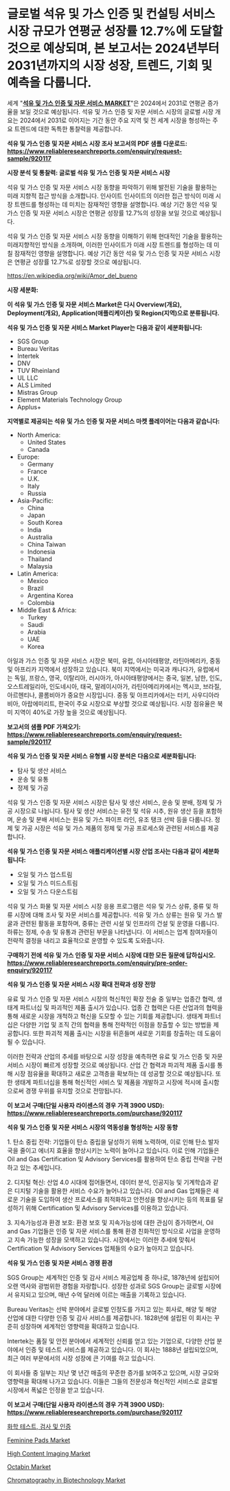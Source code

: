 <p><h1>글로벌 석유 및 가스 인증 및 컨설팅 서비스 시장 규모가 연평균 성장률 12.7%에 도달할 것으로 예상되며, 본 보고서는 2024년부터 2031년까지의 시장 성장, 트렌드, 기회 및 예측을 다룹니다.</h1></p><p>세계 "<strong><a href="https://www.reliableresearchreports.com/oil-and-gas-certification-and-advisory-services-r920117">석유 및 가스 인증 및 자문 서비스 MARKET</a></strong>"은 2024에서 2031로 연평균 증가율을 보일 것으로 예상됩니다. 석유 및 가스 인증 및 자문 서비스 시장의 글로벌 시장 개요는 2024에서 2031로 이어지는 기간 동안 주요 지역 및 전 세계 시장을 형성하는 주요 트렌드에 대한 독특한 통찰력을 제공합니다.</p>
<p><strong>석유 및 가스 인증 및 자문 서비스 시장 조사 보고서의 PDF 샘플 다운로드: <a href="https://www.reliableresearchreports.com/enquiry/request-sample/920117">https://www.reliableresearchreports.com/enquiry/request-sample/920117</a></strong></p>
<p><strong>시장 분석 및 통찰력: 글로벌 석유 및 가스 인증 및 자문 서비스 시장</strong></p>
<p><p>석유 및 가스 인증 및 자문 서비스 시장 동향을 파악하기 위해 발전된 기술을 활용하는 미래 지향적 접근 방식을 소개합니다. 인사이트 인사이트의 이러한 접근 방식이 미래 시장 트렌드를 형성하는 데 미치는 잠재적인 영향을 설명합니다. 예상 기간 동안 석유 및 가스 인증 및 자문 서비스 시장은 연평균 성장률 12.7%의 성장을 보일 것으로 예상됩니다.</p><p>석유 및 가스 인증 및 자문 서비스 시장 동향을 이해하기 위해 현대적인 기술을 활용하는 미래지향적인 방식을 소개하며, 이러한 인사이트가 미래 시장 트렌드를 형성하는 데 미칠 잠재적인 영향을 설명합니다. 예상 기간 동안 석유 및 가스 인증 및 자문 서비스 시장은 연평균 성장률 12.7%로 성장할 것으로 예상됩니다.</p></p>
<p><a href="%7CAUTHORITHY_DOMAIN_URL%7C">https://en.wikipedia.org/wiki/Amor_del_bueno</a></p>
<p><strong>시장 세분화:</strong></p>
<p><strong>이 석유 및 가스 인증 및 자문 서비스 Market은 다시 Overview(개요), Deployment(개요), Application(애플리케이션) 및 Region(지역)으로 분류됩니다.</strong></p>
<p><strong>석유 및 가스 인증 및 자문 서비스 Market Player는 다음과 같이 세분화됩니다:</strong></p>
<p><ul><li>SGS Group</li><li>Bureau Veritas</li><li>Intertek</li><li>DNV</li><li>TUV Rheinland</li><li>UL LLC</li><li>ALS Limited</li><li>Mistras Group</li><li>Element Materials Technology Group</li><li>Applus+</li></ul></p>
<p><strong>지역별로 제공되는 석유 및 가스 인증 및 자문 서비스 마켓 플레이어는 다음과 같습니다:</strong></p>
<p><ul>
    <li>
        North America:
        <ul>
            <li>United States</li>
            <li>Canada</li>
        </ul>
    </li>
    <li>
        Europe:
        <ul>
            <li>Germany</li>
            <li>France</li>
            <li>U.K.</li>
            <li>Italy</li>
            <li>Russia</li>
        </ul>
    </li>
    <li>
        Asia-Pacific:
        <ul>
            <li>China</li>
            <li>Japan</li>
            <li>South Korea</li>
            <li>India</li>
            <li>Australia</li>
            <li>China Taiwan</li>
            <li>Indonesia</li>
            <li>Thailand</li>
            <li>Malaysia</li>
        </ul>
    </li>
    <li>
        Latin America:
        <ul>
            <li>Mexico</li>
            <li>Brazil</li>
            <li>Argentina Korea</li>
            <li>Colombia</li>
        </ul>
    </li>
    <li>
        Middle East & Africa:
        <ul>
            <li>Turkey</li>
            <li>Saudi</li>
            <li>Arabia</li>
            <li>UAE</li>
            <li>Korea</li>
        </ul>
    </li>
    </ul></p>
<p><p>아일과 가스 인증 및 자문 서비스 시장은 북미, 유럽, 아시아태평양, 라틴아메리카, 중동 및 아프리카 지역에서 성장하고 있습니다. 북미 지역에서는 미국과 캐나다가, 유럽에서는 독일, 프랑스, 영국, 이탈리아, 러시아가, 아시아태평양에서는 중국, 일본, 남한, 인도, 오스트레일리아, 인도네시아, 태국, 말레이시아가, 라틴아메리카에서는 멕시코, 브라질, 아르헨티나, 콜롬비아가 중요한 시장입니다. 중동 및 아프리카에서는 터키, 사우디아라비아, 아랍에미리트, 한국이 주요 시장으로 부상할 것으로 예상됩니다. 시장 점유율은 북미 지역이 40%로 가장 높을 것으로 예상됩니다.</p></p>
<p><strong>보고서의 샘플 PDF 가져오기: <a href="https://www.reliableresearchreports.com/enquiry/request-sample/920117">https://www.reliableresearchreports.com/enquiry/request-sample/920117</a></strong></p>
<p><strong>석유 및 가스 인증 및 자문 서비스 유형별 시장 분석은 다음으로 세분화됩니다:</strong></p>
<p><ul><li>탐사 및 생산 서비스</li><li>운송 및 유통</li><li>정제 및 가공</li></ul></p>
<p><p>석유 및 가스 인증 및 자문 서비스 시장은 탐사 및 생산 서비스, 운송 및 분배, 정제 및 가공 시장으로 나뉩니다. 탐사 및 생산 서비스는 유전 및 석유 시추, 원유 생산 등을 포함하며, 운송 및 분배 서비스는 원유 및 가스 파이프 라인, 유조 탱크 선박 등을 다룹니다. 정제 및 가공 시장은 석유 및 가스 제품의 정제 및 가공 프로세스와 관련된 서비스를 제공합니다.</p></p>
<p><strong>석유 및 가스 인증 및 자문 서비스 애플리케이션별 시장 산업 조사는 다음과 같이 세분화됩니다:</strong></p>
<p><ul><li>오일 및 가스 업스트림</li><li>오일 및 가스 미드스트림</li><li>오일 및 가스 다운스트림</li></ul></p>
<p><p>석유 및 가스 화물 및 자문 서비스 시장 응용 프로그램은 석유 및 가스 상류, 중류 및 하류 시장에 대해 조사 및 자문 서비스를 제공합니다. 석유 및 가스 상류는 원유 및 가스 발굴과 관련된 활동을 포함하며, 중류는 관련 시설 및 인프라의 건설 및 운영을 다룹니다. 하류는 정제, 수송 및 유통과 관련된 부문을 나타냅니다. 이 서비스는 업계 참여자들이 전략적 결정을 내리고 효율적으로 운영할 수 있도록 도와줍니다.</p></p>
<p><strong>구매하기 전에 석유 및 가스 인증 및 자문 서비스 시장에 대한 모든 질문에 답하십시오. <a href="https://www.reliableresearchreports.com/enquiry/pre-order-enquiry/920117">https://www.reliableresearchreports.com/enquiry/pre-order-enquiry/920117</a></strong></p>
<p><strong>석유 및 가스 인증 및 자문 서비스 시장 확대 전략과 성장 전망</strong></p>
<p><p>유료 및 가스 인증 및 자문 서비스 시장의 혁신적인 확장 전술 중 일부는 업종간 협력, 생태계 파트너십 및 파괴적인 제품 출시가 있습니다. 업종 간 협력은 다른 산업과의 협력을 통해 새로운 시장을 개척하고 혁신을 도모할 수 있는 기회를 제공합니다. 생태계 파트너십은 다양한 기업 및 조직 간의 협력을 통해 전략적인 이점을 창출할 수 있는 방법을 제공합니다. 또한 파괴적 제품 출시는 시장을 뒤흔들며 새로운 기회를 창출하는 데 도움이 될 수 있습니다.</p><p>이러한 전략과 산업의 추세를 바탕으로 시장 성장을 예측하면 유료 및 가스 인증 및 자문 서비스 시장이 빠르게 성장할 것으로 예상됩니다. 산업 간 협력과 파괴적 제품 출시를 통해 시장 점유율을 확대하고 새로운 고객층을 확보하는 데 성공할 것으로 예상됩니다. 또한 생태계 파트너십을 통해 혁신적인 서비스 및 제품을 개발하고 시장에 적시에 출시함으로써 경쟁 우위를 유지할 것으로 전망됩니다.</p></p>
<p><strong>이 보고서 구매(단일 사용자 라이센스의 경우 가격 3900 USD): <a href="https://www.reliableresearchreports.com/purchase/920117">https://www.reliableresearchreports.com/purchase/920117</a></strong></p>
<p><strong>석유 및 가스 인증 및 자문 서비스 시장의 역동성을 형성하는 시장 동향</strong></p>
<p><p>1. 탄소 중립 전략: 기업들이 탄소 중립을 달성하기 위해 노력하며, 이로 인해 탄소 발자국을 줄이고 에너지 효율을 향상시키는 노력이 늘어나고 있습니다. 이로 인해 기업들은 Oil and Gas Certification 및 Advisory Services를 활용하여 탄소 중립 전략을 구현하고 있는 추세입니다.</p><p>2. 디지털 혁신: 산업 4.0 시대에 접어들면서, 데이터 분석, 인공지능 및 기계학습과 같은 디지털 기술을 활용한 서비스 수요가 늘어나고 있습니다. Oil and Gas 업체들은 새로운 기술을 도입하여 생산 프로세스를 최적화하고 안전성을 향상시키는 등의 목표를 달성하기 위해 Certification 및 Advisory Services를 이용하고 있습니다.</p><p>3. 지속가능성과 환경 보호: 환경 보호 및 지속가능성에 대한 관심이 증가하면서, Oil and Gas 기업들은 인증 및 자문 서비스를 통해 환경 친화적인 방식으로 사업을 운영하고 지속 가능한 성장을 모색하고 있습니다. 시장에서는 이러한 추세에 맞춰서 Certification 및 Advisory Services 업체들의 수요가 높아지고 있습니다.</p></p>
<p><strong>석유 및 가스 인증 및 자문 서비스 경쟁 환경</strong></p>
<p><p>SGS Group는 세계적인 인증 및 감사 서비스 제공업체 중 하나로, 1878년에 설립되어 오랜 역사와 광범위한 경험을 자랑합니다. 성장한 성과로 SGS Group는 글로벌 시장에서 유지되고 있으며, 매년 수억 달러에 이르는 매출을 기록하고 있습니다.</p><p>Bureau Veritas는 선박 분야에서 글로벌 인정도를 가지고 있는 회사로, 해양 및 해양 산업에 대한 다양한 인증 및 감사 서비스를 제공합니다. 1828년에 설립된 이 회사는 꾸준히 성장하며 세계적인 영향력을 확대하고 있습니다.</p><p>Intertek는 품질 및 안전 분야에서 세계적인 신뢰를 얻고 있는 기업으로, 다양한 산업 분야에서 인증 및 테스트 서비스를 제공하고 있습니다. 이 회사는 1888년 설립되었으며, 최근 여러 부문에서의 시장 성장에 큰 기여를 하고 있습니다.</p><p>이 회사들 중 일부는 지난 몇 년간 매출의 꾸준한 증가를 보여주고 있으며, 시장 규모와 영향력을 확대해 나가고 있습니다. 이들은 그들의 전문성과 혁신적인 서비스로 글로벌 시장에서 폭넓은 인정을 받고 있습니다.</p></p>
<p><strong>이 보고서 구매(단일 사용자 라이센스의 경우 가격 3900 USD): <a href="https://www.reliableresearchreports.com/purchase/920117">https://www.reliableresearchreports.com/purchase/920117</a></strong></p>
<p><p><a href="https://github.com/sougarounis/Market-Research-Report-List-5/blob/main/513958981902.md">화학 테스트, 검사 및 인증</a></p><p><a href="https://www.linkedin.com/pulse/global-feminine-pads-market-trends-insights-growth-opportunities-qdgae?trackingId=fxys8ijoQIiV0Ovinc%2FxPA%3D%3D">Feminine Pads Market</a></p><p><a href="https://github.com/VincentButlerjXXf/Market-Research-Report-List-1/blob/main/high-content-imaging-market.md">High Content Imaging Market</a></p><p><a href="https://www.linkedin.com/pulse/octabin-market-analysis-report-global-insights-region-type-vzldf?trackingId=NAc75DA%2BRCqvekxQ%2BAL%2BhA%3D%3D">Octabin Market</a></p><p><a href="https://github.com/nusratjahan12006/Market-Research-Report-List-2/blob/main/chromatography-in-biotechnology-market.md">Chromatography in Biotechnology Market</a></p></p>